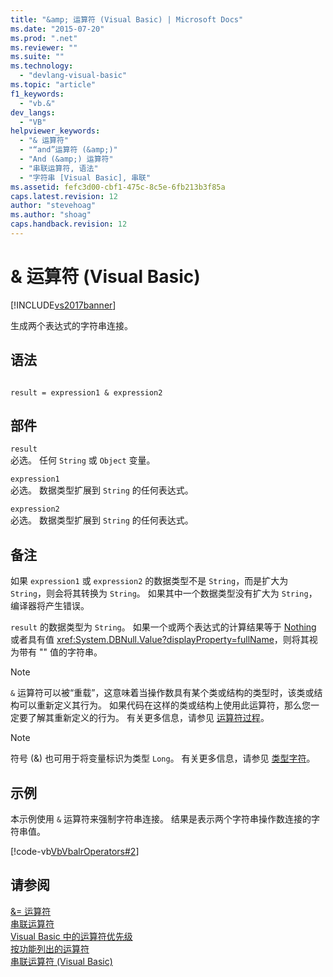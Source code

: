 ```yaml
---
title: "&amp; 运算符 (Visual Basic) | Microsoft Docs"
ms.date: "2015-07-20"
ms.prod: ".net"
ms.reviewer: ""
ms.suite: ""
ms.technology: 
  - "devlang-visual-basic"
ms.topic: "article"
f1_keywords: 
  - "vb.&"
dev_langs: 
  - "VB"
helpviewer_keywords: 
  - "& 运算符"
  - "“and”运算符 (&amp;)"
  - "And (&amp;) 运算符"
  - "串联运算符, 语法"
  - "字符串 [Visual Basic], 串联"
ms.assetid: fefc3d00-cbf1-475c-8c5e-6fb213b3f85a
caps.latest.revision: 12
author: "stevehoag"
ms.author: "shoag"
caps.handback.revision: 12
---
```

# &amp; 运算符 (Visual Basic)
[!INCLUDE[vs2017banner](../../../visual-basic/includes/vs2017banner.md)]

生成两个表达式的字符串连接。  
  
## 语法  
  
```  
  
result = expression1 & expression2  
```  
  
## 部件  
 `result`  
 必选。  任何 `String` 或 `Object` 变量。  
  
 `expression1`  
 必选。  数据类型扩展到 `String` 的任何表达式。  
  
 `expression2`  
 必选。  数据类型扩展到 `String` 的任何表达式。  
  
## 备注  
 如果 `expression1` 或 `expression2` 的数据类型不是 `String`，而是扩大为 `String`，则会将其转换为 `String`。  如果其中一个数据类型没有扩大为 `String`，编译器将产生错误。  
  
 `result` 的数据类型为 `String`。  如果一个或两个表达式的计算结果等于 [Nothing](../../../visual-basic/language-reference/nothing.md) 或者具有值 <xref:System.DBNull.Value?displayProperty=fullName>，则将其视为带有 "" 值的字符串。  
  
> [!NOTE]
>  `&` 运算符可以被“重载”，这意味着当操作数具有某个类或结构的类型时，该类或结构可以重新定义其行为。  如果代码在这样的类或结构上使用此运算符，那么您一定要了解其重新定义的行为。  有关更多信息，请参见 [运算符过程](../../../visual-basic/programming-guide/language-features/procedures/operator-procedures.md)。  
  
> [!NOTE]
>  符号 \(&\) 也可用于将变量标识为类型 `Long`。  有关更多信息，请参见 [类型字符](../../../visual-basic/programming-guide/language-features/data-types/type-characters.md)。  
  
## 示例  
 本示例使用 `&` 运算符来强制字符串连接。  结果是表示两个字符串操作数连接的字符串值。  
  
 [!code-vb[VbVbalrOperators#2](../../../visual-basic/language-reference/operators/codesnippet/VisualBasic/concatenation-operator_1.vb)]  
  
## 请参阅  
 [&\= 运算符](../../../visual-basic/language-reference/operators/and-assignment-operator.md)   
 [串联运算符](../../../visual-basic/language-reference/operators/concatenation-operators.md)   
 [Visual Basic 中的运算符优先级](../../../visual-basic/language-reference/operators/operator-precedence.md)   
 [按功能列出的运算符](../../../visual-basic/language-reference/operators/operators-listed-by-functionality.md)   
 [串联运算符 \(Visual Basic\)](../../../visual-basic/programming-guide/language-features/operators-and-expressions/concatenation-operators.md)